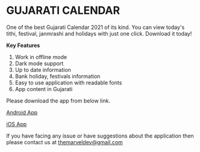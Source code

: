 # GUJARATI CALENDAR

One of the best Gujarati Calendar 2021 of its kind. You can view today's tithi, festival, janmrashi and holidays with just one click. Download it today!

**Key Features**

 1. Work in offline mode
 2. Dark mode support
 3. Up to date information
 4. Bank holiday, festivals information
 5. Easy to use application with readable fonts
 6.  App content in Gujarati


Please download the app from below link.

[Android App](https://play.google.com/store/apps/details?id=com.gujarati.calendar.latest.app)

[iOS App](https://apps.apple.com/us/app/gujarati-calendar-2021/id1560934423)



If you have facing any issue or have suggestions about the application then please contact us at themarveldev@gmail.com
